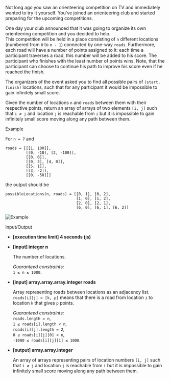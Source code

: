 
Not long ago you saw an orienteering competition on TV and immediately wanted to try it yourself. You've joined an orienteering club and started preparing for the upcoming competitions.

One day your club announced that it was going to organize its own orienteering competition and you decided to help.  
This competition will be held in a place consisting of  `n`  different locations (numbered from  `0`  to  `n - 1`) connected by one-way  `roads`. Furthermore, each road will have a number of points assigned to it: each time a participant traverses a road, this number will be added to his score. The participant who finishes with the least number of points wins. Note, that the participant can choose to continue his path to improve his score even if he reached the finish.

The organizers of the event asked you to find all possible pairs of  `(start, finish)`  locations, such that for any participant it would be impossible to gain infinitely small score.

Given the number of locations  `n`  and  `roads`  between them with their respective points, return an array of arrays of two elements  `[i, j]`  such that  `i ≠ j`  and location  `j`  is reachable from  `i`  but it is impossible to gain infinitely small score moving along any path between them.

Example

For  `n = 7`  and

```
roads = [[[1, 100]],
         [[0, -10], [2, -100]],
         [[0, 0]],
         [[0, 3], [4, 0]],
         [[5, 1]],
         [[3, -2]],
         [[0, -50]]]

```

the output should be

```
possibleLocations(n, roads) = [[0, 1], [0, 2], 
                               [1, 0], [1, 2], 
                               [2, 0], [2, 1], 
                               [6, 0], [6, 1], [6, 2]]

```

![Example](https://codesignal.s3.amazonaws.com/tasks/possibleLocations/img/example1.png?_tm=1582080088112)

Input/Output

-   **[execution time limit] 4 seconds (js)**

-   **[input] integer n**

    The number of locations.

    _Guaranteed constraints:_  
    `1 ≤ n ≤ 1000`.

-   **[input] array.array.array.integer roads**

    Array representing roads between locations as an  adjacency list.  
    `roads[i][j] = [k, p]`  means that there is a road from location  `i`  to location  `k`  that gives  `p`  points.

    _Guaranteed constraints:_  
    `roads.length = n`,  
    `1 ≤ roads[i].length < n`,  
    `roads[i][j].length = 2`,  
    `0 ≤ roads[i][j][0] < n`,  
    `-1000 ≤ roads[i][j][1] ≤ 1000`.

-   **[output] array.array.integer**

    An array of arrays representing pairs of location numbers  `[i, j]`  such that  `i ≠ j`  and location  `j`  is reachable from  `i`  but it is impossible to gain infinitely small score moving along any path between them.
